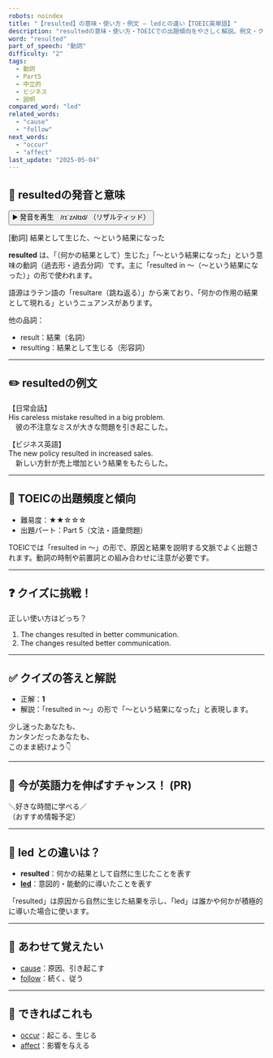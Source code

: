 ```yaml
---
robots: noindex
title: "【resulted】の意味・使い方・例文 ― ledとの違い【TOEIC英単語】"
description: "resultedの意味・使い方・TOEICでの出題傾向をやさしく解説。例文・クイズ付きでledとの違いもわかりやすく学べます。"
word: "resulted"
part_of_speech: "動詞"
difficulty: "2"
tags:
  - 動詞
  - Part5
  - 中立的
  - ビジネス
  - 説明
compared_word: "led"
related_words:
  - "cause"
  - "follow"
next_words:
  - "occur"
  - "affect"
last_update: "2025-05-04"
---
```


## 🔰 resultedの発音と意味

<button class="play-audio" onclick="playTTS('resulted')">
  <span class="play-audio-main">
    ▶️ 発音を再生　/rɪˈzʌltɪd/
  </span>
  <span class="play-audio-sub">
    （リザルティッド）
  </span>
</button>

[動詞] 結果として生じた、～という結果になった

**resulted** は、「（何かの結果として）生じた」「～という結果になった」という意味の動詞（過去形・過去分詞）です。主に「resulted in ～（～という結果になった）」の形で使われます。

語源はラテン語の「resultare（跳ね返る）」から来ており、「何かの作用の結果として現れる」というニュアンスがあります。

他の品詞：  
- result：結果（名詞）
- resulting：結果として生じる（形容詞）

---

## ✏️ resultedの例文

【日常会話】  
His careless mistake resulted in a big problem.  
　彼の不注意なミスが大きな問題を引き起こした。

【ビジネス英語】  
The new policy resulted in increased sales.  
　新しい方針が売上増加という結果をもたらした。

---

## 🎯 TOEICの出題頻度と傾向

- 難易度：★★☆☆☆
- 出題パート：Part 5（文法・語彙問題）

TOEICでは「resulted in ～」の形で、原因と結果を説明する文脈でよく出題されます。動詞の時制や前置詞との組み合わせに注意が必要です。

---

## ❓ クイズに挑戦！

正しい使い方はどっち？

1. The changes resulted in better communication.  
2. The changes resulted better communication.

---

## ✅ クイズの答えと解説

- 正解：**1**
- 解説：「resulted in ～」の形で「～という結果になった」と表現します。

少し迷ったあなたも、  
カンタンだったあなたも、  
このまま続けよう👇️

---

## 🚀 今が英語力を伸ばすチャンス！ (PR)

<div class="info-center">
＼好きな時間に学べる／<br>  
（おすすめ情報予定）
</div>

---

## 🤔  led との違いは？

- **resulted**：何かの結果として自然に生じたことを表す
- **[led](/word/led/)**：意図的・能動的に導いたことを表す

「resulted」は原因から自然に生じた結果を示し、「led」は誰かや何かが積極的に導いた場合に使います。

---

## 🧩 あわせて覚えたい

- [cause](/word/cause/)：原因、引き起こす
- [follow](/word/follow/)：続く、従う

---

## 📖 できればこれも

- [occur](/word/occur/)：起こる、生じる
- [affect](/word/affect/)：影響を与える

<!-- cvid: aid00_bid36 -->
